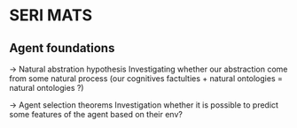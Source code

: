 # SERI MATS
## Agent foundations
-> Natural abstration hypothesis
Investigating whether our abstraction come from some natural process (our cognitives factulties + natural ontologies = natural ontologies ?)

-> Agent selection theorems
Investigation whether it is possible to predict some features of the agent based on their env? 

